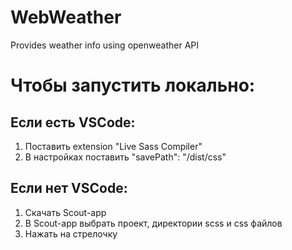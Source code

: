 # WebWeather
Provides weather info using openweather API

# Чтобы запустить локально:
## Если есть VSCode: 
1) Поставить extension "Live Sass Compiler"
2) В настройках поставить "savePath": "/dist/css"
## Если нет VSCode:
1) Скачать Scout-app
2) В Scout-app выбрать проект, директории scss и css файлов
3) Нажать на стрелочку
